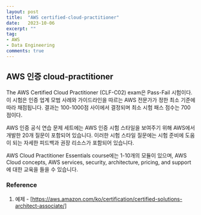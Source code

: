 ```yaml
---
layout: post
title:  "AWS certified-cloud-practitioner"
date:   2023-10-06
excerpt: ""
tag:
- AWS
- Data Engineering
comments: true
---
```

## AWS 인증 cloud-practitioner
The AWS Certified Cloud Practitioner (CLF-C02) exam은 Pass-Fail 시험이다. 이 시험은 인증 업계 모범 사례와 가이드라인을 따르는 AWS 전문가가 정한 최소 기준에 따라 채점됩니다. 결과는 100-1000점 사이에서 결정되며 최소 시험 패스 점수는 700점이다. 

AWS 인증 공식 연습 문제 세트에는 AWS 인증 시험 스타일을 보여주기 위해 AWS에서 개발한 20개 질문이 포함되어 있습니다. 이러한 시험 스타일 질문에는 시험 준비에 도움이 되는 자세한 피드백과 권장 리소스가 포함되어 있습니다.

AWS Cloud Practitioner Essentials course에는 1-10개의 모듈이 있으며, AWS Cloud concepts, AWS services, security, architecture, pricing, and support에 대한 교육을 들을 수 있습니다.

### Reference
1. 예제 - [https://aws.amazon.com/ko/certification/certified-solutions-architect-associate/]

<!-- 

### Body text

Lorem ipsum dolor sit amet, test link adipiscing elit. **This is strong**. Nullam dignissim convallis est. Quisque aliquam.

![Smithsonian Image](https://mmistakes.github.io/minimal-mistakes/images/3953273590_704e3899d5_m.jpg)
{: .image-right}

*This is emphasized*. Donec faucibus. Nunc iaculis suscipit dui. 53 = 125. Water is H2O. Nam sit amet sem. Aliquam libero nisi, imperdiet at, tincidunt nec, gravida vehicula, nisl. The New York Times (That’s a citation). Underline.Maecenas ornare tortor. Donec sed tellus eget sapien fringilla nonummy. Mauris a ante. Suspendisse quam sem, consequat at, commodo vitae, feugiat in, nunc. Morbi imperdiet augue quis tellus.

HTML and CSS are our tools. Mauris a ante. Suspendisse quam sem, consequat at, commodo vitae, feugiat in, nunc. Morbi imperdiet augue quis tellus. Praesent mattis, massa quis luctus fermentum, turpis mi volutpat justo, eu volutpat enim diam eget metus.

### Blockquotes

> Lorem ipsum dolor sit amet, test link adipiscing elit. Nullam dignissim convallis est. Quisque aliquam.

## List Types

### Ordered Lists

1. Item one
   1. sub item one
   2. sub item two
   3. sub item three
2. Item two

### Unordered Lists

* Item one
* Item two
* Item three

## Tables

| Header1 | Header2 | Header3 |
|:--------|:-------:|--------:|
| cell1   | cell2   | cell3   |
| cell4   | cell5   | cell6   |
|----
| cell1   | cell2   | cell3   |
| cell4   | cell5   | cell6   |
|=====
| Foot1   | Foot2   | Foot3
{: rules="groups"}

## Code Snippets

{% highlight css %}
#container {
  float: left;
  margin: 0 -240px 0 0;
  width: 100%;
}
{% endhighlight %}

## Buttons

Make any link standout more when applying the `.btn` class.

{% highlight html %}
<a href="#" class="btn btn-success">Success Button</a>
{% endhighlight %}

<div markdown="0"><a href="#" class="btn">Primary Button</a></div>
<div markdown="0"><a href="#" class="btn btn-success">Success Button</a></div>
<div markdown="0"><a href="#" class="btn btn-warning">Warning Button</a></div>
<div markdown="0"><a href="#" class="btn btn-danger">Danger Button</a></div>
<div markdown="0"><a href="#" class="btn btn-info">Info Button</a></div>

## KBD

You can also use `<kbd>` tag for keyboard buttons.

{% highlight html %}
<kbd>W</kbd><kbd>A</kbd><kbd>S</kbd><kbd>D</kbd>
{% endhighlight %}

Press <kbd>W</kbd><kbd>A</kbd><kbd>S</kbd><kbd>D</kbd> to move your car. **Midtown Maddness!!**

## Notices

**Watch out!** You can also add notices by appending `{: .notice}` to a paragraph.
{: .notice} 
-->
